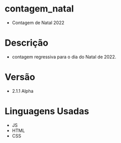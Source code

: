 # contagem_natal
- Contagem de Natal 2022
# Descrição
- contagem regressiva para o dia do Natal de 2022.
# Versão
- 2.1.1 Alpha
# Linguagens Usadas
- JS
- HTML
- CSS
